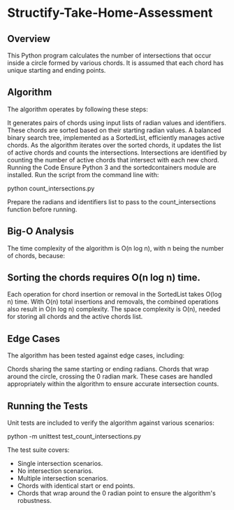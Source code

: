 # Structify-Take-Home-Assessment

## Overview
This Python program calculates the number of intersections that occur inside a circle formed by various chords. It is assumed that each chord has unique starting and ending points.

## Algorithm
The algorithm operates by following these steps:

It generates pairs of chords using input lists of radian values and identifiers.
These chords are sorted based on their starting radian values.
A balanced binary search tree, implemented as a SortedList, efficiently manages active chords.
As the algorithm iterates over the sorted chords, it updates the list of active chords and counts the intersections.
Intersections are identified by counting the number of active chords that intersect with each new chord.
Running the Code
Ensure Python 3 and the sortedcontainers module are installed. Run the script from the command line with:

python count_intersections.py

Prepare the radians and identifiers list to pass to the count_intersections function before running.

## Big-O Analysis
The time complexity of the algorithm is O(n log n), with n being the number of chords, because:

## Sorting the chords requires O(n log n) time.
Each operation for chord insertion or removal in the SortedList takes O(log n) time.
With O(n) total insertions and removals, the combined operations also result in O(n log n) complexity.
The space complexity is O(n), needed for storing all chords and the active chords list.

## Edge Cases
The algorithm has been tested against edge cases, including:

Chords sharing the same starting or ending radians.
Chords that wrap around the circle, crossing the 0 radian mark.
These cases are handled appropriately within the algorithm to ensure accurate intersection counts.

## Running the Tests
Unit tests are included to verify the algorithm against various scenarios:

python -m unittest test_count_intersections.py

The test suite covers:

- Single intersection scenarios.
- No intersection scenarios.
- Multiple intersection scenarios.
- Chords with identical start or end points.
- Chords that wrap around the 0 radian point to ensure the algorithm's robustness.
